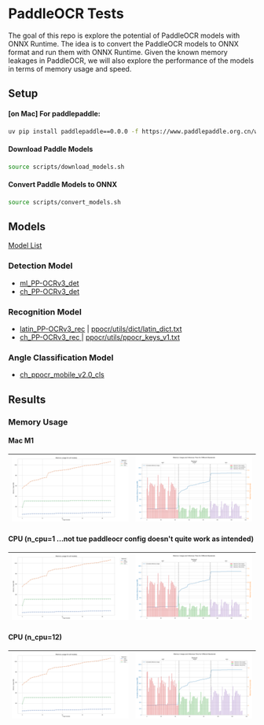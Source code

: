 # PaddleOCR Tests

The goal of this repo is explore the potential of PaddleOCR models with ONNX Runtime. The idea is to convert the PaddleOCR models to ONNX format and run them with ONNX Runtime. Given the known memory leakages in PaddleOCR, we will also explore the performance of the models in terms of memory usage and speed.

## Setup

#### [on Mac] For paddlepaddle:

```bash
uv pip install paddlepaddle==0.0.0 -f https://www.paddlepaddle.org.cn/whl/mac/cpu/develop.html
```

#### Download Paddle Models

```bash
source scripts/download_models.sh
```

#### Convert Paddle Models to ONNX

```bash
source scripts/convert_models.sh
```

## Models
[Model List](https://github.com/PaddlePaddle/PaddleOCR/blob/release/2.6/doc/doc_en/models_list_en.md)

### Detection Model
- [ml_PP-OCRv3_det](https://paddleocr.bj.bcebos.com/PP-OCRv3/multilingual/Multilingual_PP-OCRv3_det_infer.tar)
- [ch_PP-OCRv3_det](https://paddleocr.bj.bcebos.com/PP-OCRv3/chinese/ch_PP-OCRv3_det_infer.tar)

### Recognition Model
- [latin_PP-OCRv3_rec](https://paddleocr.bj.bcebos.com/PP-OCRv3/multilingual/latin_PP-OCRv3_rec_infer.tar) | [ppocr/utils/dict/latin_dict.txt](https://raw.githubusercontent.com/PaddlePaddle/PaddleOCR/refs/heads/main/ppocr/utils/dict/latin_dict.txt)
- [ch_PP-OCRv3_rec	](https://paddleocr.bj.bcebos.com/PP-OCRv3/chinese/ch_PP-OCRv3_rec_infer.tar) | [ppocr/utils/ppocr_keys_v1.txt](https://raw.githubusercontent.com/PaddlePaddle/PaddleOCR/release/2.6/ppocr/utils/ppocr_keys_v1.txt)

### Angle Classification Model
- [ch_ppocr_mobile_v2.0_cls](https://paddleocr.bj.bcebos.com/dygraph_v2.0/ch/ch_ppocr_mobile_v2.0_cls_infer.tar)

## Results
### Memory Usage
#### Mac M1
| ![Memory Usage psutil](./metrics/cpu/memory_usage_all_models_1_cpu.png) | ![Memory Usage tracemalloc](./metrics/cpu/memory_usage_all_1_cpu.png) |
| ----------------------------------------------------------------------- | --------------------------------------------------------------------- |

#### CPU (n_cpu=1 ...not tue paddleocr config doesn't quite work as intended)
| ![Memory Usage psutil](./metrics/cpu/memory_usage_all_models_1_cpu.png) | ![Memory Usage tracemalloc](./metrics/cpu/memory_usage_all_1_cpu.png) |
| ----------------------------------------------------------------------- | --------------------------------------------------------------------- |

#### CPU (n_cpu=12)
| ![Memory Usage psutil](./metrics/cpu/memory_usage_all_models_1_cpu.png) | ![Memory Usage tracemalloc](./metrics/cpu/memory_usage_all_12_cpu.png) |
| ----------------------------------------------------------------------- | ---------------------------------------------------------------------- |
